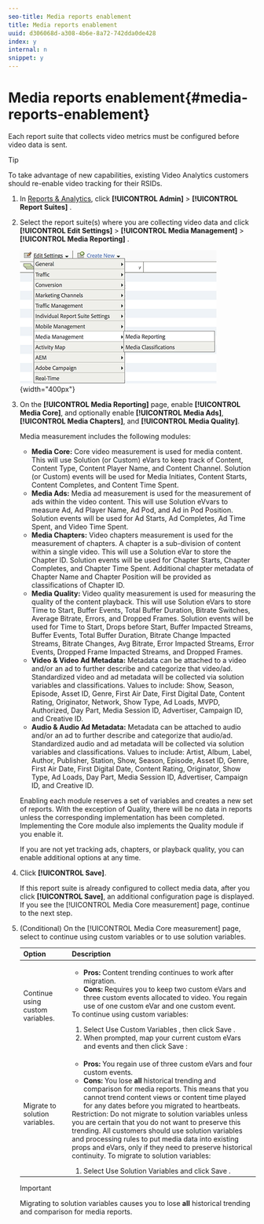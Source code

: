 ```yaml
---
seo-title: Media reports enablement
title: Media reports enablement
uuid: d306068d-a308-4b6e-8a72-742dda0de428
index: y
internal: n
snippet: y
---
```


# Media reports enablement{#media-reports-enablement}

<a id="section_48B5830857DF4044BAF8E27DB0AB9D30"></a>

Each report suite that collects video metrics must be configured before video data is sent.

>[!TIP]
>
>To take advantage of new capabilities, existing Video Analytics customers should re-enable video tracking for their RSIDs.

1. In [Reports & Analytics](https://my.omniture.com/login/), click  **[!UICONTROL Admin]** > **[!UICONTROL Report Suites]** . 

1. Select the report suite(s) where you are collecting video data and click  **[!UICONTROL Edit Settings]** > **[!UICONTROL Media Management]** > **[!UICONTROL Media Reporting]** .

   <a id="fig_091C05FE4F064B8F81CC3A93C2AC04DF"></a>

   ![](assets/media-reporting.png){width="400px"}

1. On the **[!UICONTROL Media Reporting]** page, enable **[!UICONTROL Media Core]**, and optionally enable **[!UICONTROL Media Ads]**, **[!UICONTROL Media Chapters]**, and **[!UICONTROL Media Quality]**.

   Media measurement includes the following modules:

    * **Media Core:** Core video measurement is used for media content. This will use Solution (or Custom) eVars to keep track of Content, Content Type, Content Player Name, and Content Channel. Solution (or Custom) events will be used for Media Initiates, Content Starts, Content Completes, and Content Time Spent. 
    * **Media Ads:** Media ad measurement is used for the measurement of ads within the video content. This will use Solution eVvars to measure Ad, Ad Player Name, Ad Pod, and Ad in Pod Position. Solution events will be used for Ad Starts, Ad Completes, Ad Time Spent, and Video Time Spent. 
    * **Media Chapters:** Video chapters measurement is used for the measurement of chapters. A chapter is a sub-division of content within a single video. This will use a Solution eVar to store the Chapter ID. Solution events will be used for Chapter Starts, Chapter Completes, and Chapter Time Spent. Additional chapter metadata of Chapter Name and Chapter Position will be provided as classifications of Chapter ID. 
    * **Media Quality:** Video quality measurement is used for measuring the quality of the content playback. This will use Solution eVars to store Time to Start, Buffer Events, Total Buffer Duration, Bitrate Switches, Average Bitrate, Errors, and Dropped Frames. Solution events will be used for Time to Start, Drops before Start, Buffer Impacted Streams, Buffer Events, Total Buffer Duration, Bitrate Change Impacted Streams, Bitrate Changes, Avg Bitrate, Error Impacted Streams, Error Events, Dropped Frame Impacted Streams, and Dropped Frames. 
    * **Video & Video Ad Metadata:** Metadata can be attached to a video and/or an ad to further describe and categorize that video/ad. Standardized video and ad metadata will be collected via solution variables and classifications. Values to include: Show, Season, Episode, Asset ID, Genre, First Air Date, First Digital Date, Content Rating, Originator, Network, Show Type, Ad Loads, MVPD, Authorized, Day Part, Media Session ID, Advertiser, Campaign ID, and Creative ID. 
    * **Audio & Audio Ad Metadata:** Metadata can be attached to audio and/or an ad to further describe and categorize that audio/ad. Standardized audio and ad metadata will be collected via solution variables and classifications. Values to include: Artist, Album, Label, Author, Publisher, Station, Show, Season, Episode, Asset ID, Genre, First Air Date, First Digital Date, Content Rating, Originator, Show Type, Ad Loads, Day Part, Media Session ID, Advertiser, Campaign ID, and Creative ID.

   Enabling each module reserves a set of variables and creates a new set of reports. With the exception of Quality, there will be no data in reports unless the corresponding implementation has been completed. Implementing the Core module also implements the Quality module if you enable it.

   If you are not yet tracking ads, chapters, or playback quality, you can enable additional options at any time. 

1. Click **[!UICONTROL Save]**.

   If this report suite is already configured to collect media data, after you click **[!UICONTROL Save]**, an additional configuration page is displayed. If you see the [!UICONTROL Media Core measurement] page, continue to the next step. 

1. (Conditional) On the [!UICONTROL Media Core measurement] page, select to continue using custom variables or to use solution variables. 

   | Option | Description |
   | --- | --- |
   | Continue using custom variables.  | <ul> <li> **Pros:** Content trending continues to work after migration.  </li> <li> **Cons:** Requires you to keep two custom eVars and three custom events allocated to video. You regain use of one custom eVar and one custom event.  </li> </ul> To continue using custom variables: <ol> <li>Select Use Custom Variables , then click Save .  </li> <li>When prompted, map your current custom eVars and events and then click Save : </li> </ol> |
   | Migrate to solution variables.  | <ul> <li> **Pros:** You regain use of three custom eVars and four custom events.  </li> <li> **Cons:** You lose **all** historical trending and comparison for media reports. This means that you cannot trend content views or content time played for any dates before you migrated to heartbeats.  </li> </ul> Restriction:  Do not migrate to solution variables unless you are certain that you do not want to preserve this trending.  All customers should use solution variables and processing rules to put media data into existing props and eVars, only if they need to preserve historical continuity.  To migrate to solution variables: <ol> <li>Select Use Solution Variables and click Save .  </li> </ol> | 
   
   >[!IMPORTANT] 
   >Migrating to solution variables causes you to lose **all** historical trending and comparison for media reports.  
